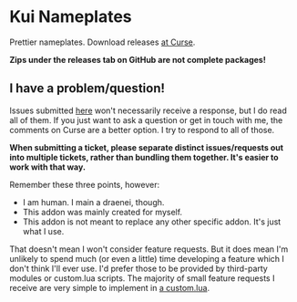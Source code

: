 # Kui Nameplates
Prettier nameplates. Download releases [at Curse](http://www.curse.com/addons/wow/kuinameplates).

**Zips under the releases tab on GitHub are not complete packages!**

I have a problem/question!
---
Issues submitted [here](https://github.com/kesava-wow/kuinameplates/issues) won't necessarily receive a response, but I do read all of them. If you just want to ask a question or get in touch with me, the comments on Curse are a better option. I try to respond to all of those.

**When submitting a ticket, please separate distinct issues/requests out into multiple tickets, rather than bundling them together. It's easier to work with that way.**

Remember these three points, however:
- I am human. I main a draenei, though.
- This addon was mainly created for myself.
- This addon is not meant to replace any other specific addon. It's just what I use.

That doesn't mean I won't consider feature requests. But it does mean I'm unlikely to spend much (or even a little) time developing a feature which I don't think I'll ever use. I'd prefer those to be provided by third-party modules or custom.lua scripts. The majority of small feature requests I receive are very simple to implement in [a custom.lua](https://github.com/kesava-wow/kuinameplates-customs).

